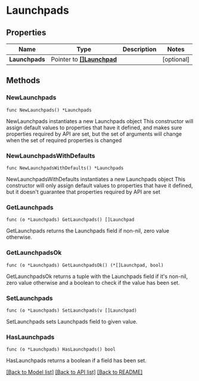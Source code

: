 # Launchpads

## Properties

Name | Type | Description | Notes
------------ | ------------- | ------------- | -------------
**Launchpads** | Pointer to [**[]Launchpad**](Launchpad.md) |  | [optional] 

## Methods

### NewLaunchpads

`func NewLaunchpads() *Launchpads`

NewLaunchpads instantiates a new Launchpads object
This constructor will assign default values to properties that have it defined,
and makes sure properties required by API are set, but the set of arguments
will change when the set of required properties is changed

### NewLaunchpadsWithDefaults

`func NewLaunchpadsWithDefaults() *Launchpads`

NewLaunchpadsWithDefaults instantiates a new Launchpads object
This constructor will only assign default values to properties that have it defined,
but it doesn't guarantee that properties required by API are set

### GetLaunchpads

`func (o *Launchpads) GetLaunchpads() []Launchpad`

GetLaunchpads returns the Launchpads field if non-nil, zero value otherwise.

### GetLaunchpadsOk

`func (o *Launchpads) GetLaunchpadsOk() (*[]Launchpad, bool)`

GetLaunchpadsOk returns a tuple with the Launchpads field if it's non-nil, zero value otherwise
and a boolean to check if the value has been set.

### SetLaunchpads

`func (o *Launchpads) SetLaunchpads(v []Launchpad)`

SetLaunchpads sets Launchpads field to given value.

### HasLaunchpads

`func (o *Launchpads) HasLaunchpads() bool`

HasLaunchpads returns a boolean if a field has been set.


[[Back to Model list]](../README.md#documentation-for-models) [[Back to API list]](../README.md#documentation-for-api-endpoints) [[Back to README]](../README.md)


